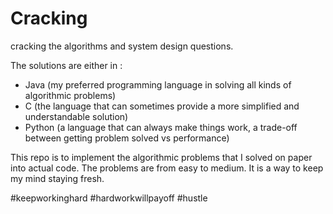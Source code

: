 # Cracking
cracking the algorithms and system design questions. 

The solutions are either in :
  - Java (my preferred programming language in solving all kinds of algorithmic problems)
  - C (the language that can sometimes provide a more simplified and understandable solution)
  - Python (a language that can always make things work, a trade-off between getting problem solved vs performance) 
  
This repo is to implement the algorithmic problems that I solved on paper into actual code.
The problems are from easy to medium. It is a way to keep my mind staying fresh. 

#keepworkinghard #hardworkwillpayoff #hustle
